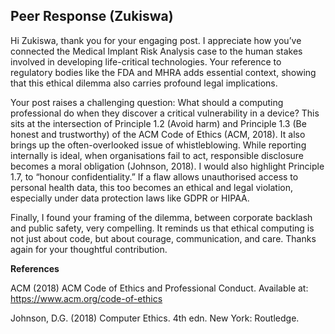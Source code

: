 ## Peer Response (Zukiswa) 


Hi Zukiswa, thank you for your engaging post. I appreciate how you’ve connected the Medical Implant Risk Analysis case to the human stakes involved in developing life-critical technologies. Your reference to regulatory bodies like the FDA and MHRA adds essential context, showing that this ethical dilemma also carries profound legal implications.

Your post raises a challenging question: What should a computing professional do when they discover a critical vulnerability in a device? This sits at the intersection of Principle 1.2 (Avoid harm) and Principle 1.3 (Be honest and trustworthy) of the ACM Code of Ethics (ACM, 2018). It also brings up the often-overlooked issue of whistleblowing. While reporting internally is ideal, when organisations fail to act, responsible disclosure becomes a moral obligation (Johnson, 2018). I would also highlight Principle 1.7, to “honour confidentiality.” If a flaw allows unauthorised access to personal health data, this too becomes an ethical and legal violation, especially under data protection laws like GDPR or HIPAA.

Finally, I found your framing of the dilemma, between corporate backlash and public safety, very compelling. It reminds us that ethical computing is not just about code, but about courage, communication, and care. Thanks again for your thoughtful contribution.


**References**

ACM (2018) ACM Code of Ethics and Professional Conduct. Available at: https://www.acm.org/code-of-ethics

Johnson, D.G. (2018) Computer Ethics. 4th edn. New York: Routledge.